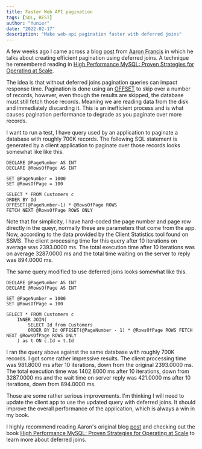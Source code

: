 ```yaml
---
title: Faster Web API pagination
tags: [SQL, REST]
author: "Yunier"
date: "2022-02-17"
description: "Make web-api pagination faster with deferred joins"
---
```


A few weeks ago I came across a blog [post](https://aaronfrancis.com/2022/efficient-pagination-using-deferred-joins) from [Aaron Francis](https://aaronfrancis.com/) in which he talks about creating efficient pagination using deferred joins. A technique he remembered reading in [High Performance MySQL: Proven Strategies for Operating at Scale](https://www.amazon.com/High-Performance-MySQL-Strategies-Operating-dp-1492080519/dp/1492080519). 

The idea is that without deferred joins pagination queries can impact response time. Pagination is done using an [OFFSET](https://www.geeksforgeeks.org/sql-offset-fetch-clause/) to skip over a number of records, however, even though the results are skipped, the database must still fetch those records. Meaning we are reading data from the disk and immediately discarding it. This is an inefficient process and is what causes pagination performance to degrade as you paginate over more records.

I want to run a test, I have query used by an application to paginate a database with roughly 700K records. The following SQL statement is generated by a client application to paginate over those records looks somewhat like like this.

```T-SQL
DECLARE @PageNumber AS INT
DECLARE @RowsOfPage AS INT

SET @PageNumber = 1000
SET @RowsOfPage = 100

SELECT * FROM Customers c
ORDER BY Id 
OFFESET(@PageNumber-1) * @RowsOfPage ROWS 
FETCH NEXT @RowsOfPage ROWS ONLY
```

Note that for simplicity, I have hard-coded the page number and page row directly in the queyr, normally these are parameters that come from the app. Now, according to the data provided by the Client Statistics tool found on SSMS. The client processing time for this query after 10 iterations on average was 2393.0000 ms. The total execution time after 10 iterations was on average 3287.0000 ms and the total time waiting on the server to reply was 894.0000 ms.

The same query modified to use deferred joins looks somewhat like this.

```T-SQL
DECLARE @PageNumber AS INT
DECLARE @RowsOfPage AS INT

SET @PageNumber = 1000
SET @RowsOfPage = 100

SELECT * FROM Customers c
    INNER JOIN(
        SELECT Id from Customers
        ORDER BY Id OFFESET(@PageNumber - 1) * @RowsOfPage ROWS FETCH NEXT @RowsOfPage ROWS ONLY
    ) as t ON c.Id = t.Id
```

I ran the query above against the same database with roughly 700K records. I got some rather impressive results. The client processing time was 981.8000 ms after 10 iterations, down from the original 2393.0000 ms. The total execution time was 1402.8000 ms after 10 iterations, down from 3287.0000 ms and the wait time on server reply was 421.0000 ms after 10 iterations, down from 894.0000 ms. 

Those are some rather serious improvements. I'm thinking I will need to update the client app to use the updated query with deferred joins. It should improve the overall performance of the application, which is always a win in my book.

I highly recommend reading Aaron's original blog [post](https://aaronfrancis.com/2022/efficient-pagination-using-deferred-joins) and checking out the book [High Performance MySQL: Proven Strategies for Operating at Scale](https://www.amazon.com/High-Performance-MySQL-Strategies-Operating-dp-1492080519/dp/1492080519) to learn more about deferred joins.